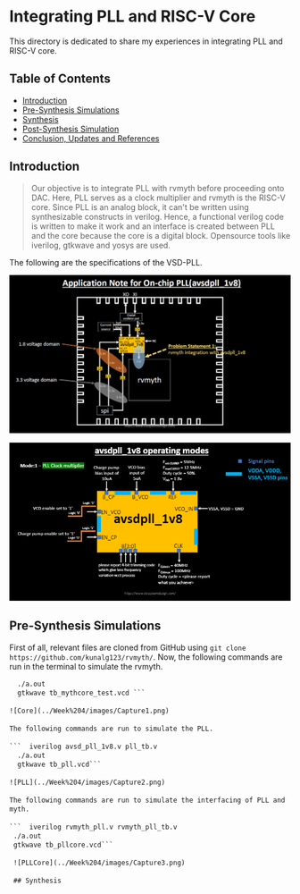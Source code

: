 # Integrating PLL and RISC-V Core
This directory is dedicated to share my experiences in integrating PLL and RISC-V core.

## Table of Contents
* [Introduction]()
* [Pre-Synthesis Simulations]()
* [Synthesis]()
* [Post-Synthesis Simulation]()
* [Conclusion, Updates and References]()

## Introduction

> Our objective is to integrate PLL with rvmyth before proceeding onto DAC. Here, PLL serves as a clock multiplier and rvmyth is the RISC-V core. Since PLL is an analog block, it can't be written using synthesizable constructs in verilog. Hence, a functional verilog code is written to make it work and an interface is created between PLL and the core because the core is a digital block. Opensource tools like iverilog, gtkwave and yosys are used.

The following are the specifications of the VSD-PLL.

![PLL](../Week%204/images/Capture9.png)

![PLL](../Week%204/images/Capture10.png)

## Pre-Synthesis Simulations

First of all, relevant files are cloned from GitHub using `git clone https://github.com/kunalg123/rvmyth/`. Now, the following commands are run in the terminal to simulate the rvmyth.

```   iverilog mythcore_test.v tb_mythcore_test.v 
  ./a.out
  gtkwave tb_mythcore_test.vcd ```
  
![Core](../Week%204/images/Capture1.png)

The following commands are run to simulate the PLL.

```  iverilog avsd_pll_1v8.v pll_tb.v
  ./a.out
  gtkwave tb_pll.vcd```

![PLL](../Week%204/images/Capture2.png)

The following commands are run to simulate the interfacing of PLL and myth.

```  iverilog rvmyth_pll.v rvmyth_pll_tb.v
 ./a.out
 gtkwave tb_pllcore.vcd```
 
 ![PLLCore](../Week%204/images/Capture3.png)
 
 ## Synthesis
 
